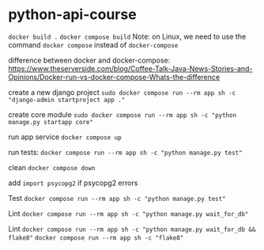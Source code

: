 # python-api-course

`docker build .`
`docker compose build`
Note: on Linux, we need to use the command `docker compose` instead of `docker-compose`


difference between docker and docker-compose:
https://www.theserverside.com/blog/Coffee-Talk-Java-News-Stories-and-Opinions/Docker-run-vs-docker-compose-Whats-the-difference

create a new django project
`sudo docker compose run --rm app sh -c "django-admin startproject app ."`

create core module
`sudo docker compose run --rm app sh -c "python manage.py startapp core"`

run app service
`docker compose up`

run tests:
`docker compose run --rm app sh -c "python manage.py test"`

clean
`docker compose down`

add `import psycopg2` if psycopg2 errors

Test
`docker compose run --rm app sh -c "python manage.py test"`

Lint
`docker compose run --rm app sh -c "python manage.py wait_for_db"`

Lint
`docker compose run --rm app sh -c "python manage.py wait_for_db && flake8"`
`docker compose run --rm app sh -c "flake8"`



